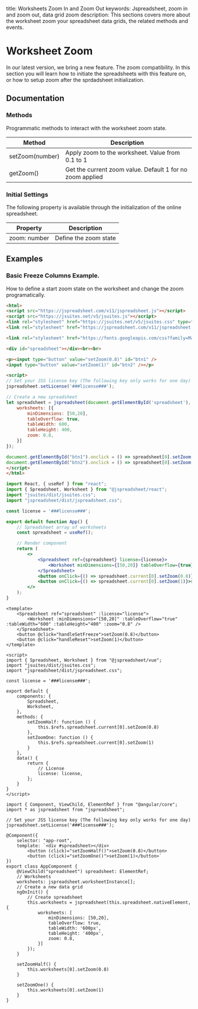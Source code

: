 title: Worksheets Zoom In and Zoom Out
keywords: Jspreadsheet, zoom in and zoom out, data grid zoom 
description: This sections covers more about the worksheet zoom your spreadsheet data grids, the related methods and events. 

# Worksheet Zoom

In our latest version, we bring a new feature. The zoom compatibility. In this section you will learn how to initiate the spreadsheets with this feature on, or how to setup zoom after the sprdadsheet initialization.

## Documentation

### Methods

Programmatic methods to interact with the worksheet zoom state.

| Method          | Description                                               |
|-----------------|-----------------------------------------------------------|
| setZoom(number) | Apply zoom to the worksheet. Value from 0.1 to 1          |
| getZoom()       | Get the current zoom value. Default 1 for no zoom applied |



### Initial Settings

The following property is available through the initialization of the online spreadsheet.

| Property      | Description                                             |
|---------------|---------------------------------------------------------|
| zoom: number  | Define the zoom state                                   |


## Examples

### Basic Freeze Columns Example.

How to define a start zoom state on the worksheet and change the zoom programatically.

```html
<html>
<script src="https://jspreadsheet.com/v11/jspreadsheet.js"></script>
<script src="https://jsuites.net/v5/jsuites.js"></script>
<link rel="stylesheet" href="https://jsuites.net/v5/jsuites.css" type="text/css" />
<link rel="stylesheet" href="https://jspreadsheet.com/v11/jspreadsheet.css" type="text/css" />

<link rel="stylesheet" href="https://fonts.googleapis.com/css?family=Material+Icons" />

<div id="spreadsheet"></div><br><br>

<p><input type="button" value="setZoom(0.8)" id="btn1" />
<input type="button" value="setZoom(1)" id="btn2" /></p>

<script>
// Set your JSS license key (The following key only works for one day)
jspreadsheet.setLicense('###license###');

// Create a new spreadsheet
let spreadsheet = jspreadsheet(document.getElementById('spreadsheet'), {
    worksheets: [{
        minDimensions: [50,20],
        tableOverflow: true,
        tableWidth: 600,
        tableHeight: 400,
        zoom: 0.8,
    }]
});

document.getElementById("btn1").onclick = () => spreadsheet[0].setZoom(0.8)
document.getElementById("btn2").onclick = () => spreadsheet[0].setZoom(1)
</script>
</html>
```
```jsx
import React, { useRef } from "react";
import { Spreadsheet, Worksheet } from "@jspreadsheet/react";
import "jsuites/dist/jsuites.css";
import "jspreadsheet/dist/jspreadsheet.css";

const license = '###license###';

export default function App() {
    // Spreadsheet array of worksheets
    const spreadsheet = useRef();

    // Render component
    return (
        <>
            <Spreadsheet ref={spreadsheet} license={license}>
                <Worksheet minDimensions={[50,20]} tableOverflow={true} tableWidth={"600"} tableHeight={"400"} zoom={0.8} />
            </Spreadsheet>
            <button onClick={() => spreadsheet.current[0].setZoom(0.8)}>setZoom(0.8)</button>
            <button onClick={() => spreadsheet.current[0].setZoom(1)}>setZoom(1)</button>
        </>
    );
}
```
```vue
<template>
    <Spreadsheet ref="spreadsheet" :license="license">
        <Worksheet :minDimensions="[50,20]" :tableOverflow="true" :tableWidth="600" :tableHeight="400" :zoom="0.8" />
    </Spreadsheet>
    <button @click="handleSetFreeze">setZoom(0.8)</button>
    <button @click="handleReset">setZoom(1)</button>
</template>

<script>
import { Spreadsheet, Worksheet } from "@jspreadsheet/vue";
import "jsuites/dist/jsuites.css";
import "jspreadsheet/dist/jspreadsheet.css";

const license = '###license###';

export default {
    components: {
        Spreadsheet,
        Worksheet,
    },
    methods: {
        setZoomHalf: function () {
            this.$refs.spreadsheet.current[0].setZoom(0.8)
        },
        setZoomOne: function () {
            this.$refs.spreadsheet.current[0].setZoom(1)
        }
    },
    data() {
        return {
            // License
            license: license,
        };
    }
}
</script>
```
```angularjs
import { Component, ViewChild, ElementRef } from "@angular/core";
import * as jspreadsheet from "jspreadsheet";

// Set your JSS license key (The following key only works for one day)
jspreadsheet.setLicense('###license###');

@Component({
    selector: "app-root",
    template: `<div #spreadsheet></div>
        <button (click)="setZoomHalf()">setZoom(0.8)</button>
        <button (click)="setZoomOne()">setZoom(1)</button>`
})
export class AppComponent {
    @ViewChild("spreadsheet") spreadsheet: ElementRef;
    // Worksheets
    worksheets: jspreadsheet.worksheetInstance[];
    // Create a new data grid
    ngOnInit() {
        // Create spreadsheet
        this.worksheets = jspreadsheet(this.spreadsheet.nativeElement, {
            worksheets: [
                minDimensions: [50,20],
                tableOverflow: true,
                tableWidth: '600px',
                tableHeight: '400px',
                zoom: 0.8,
            }]
        });
    }

    setZoomHalf() {
        this.worksheets[0].setZoom(0.8)
    }

    setZoomOne() {
        this.worksheets[0].setZoom(1)
    }
}
```